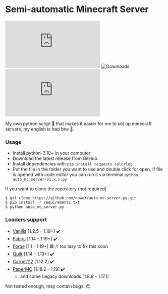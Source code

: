 # Semi-automatic Minecraft Server

[![Tag](https://img.shields.io/github/v/tag/nowuX/auto-mc-server.py)](https://github.com/nowuX/auto-mc-server.py/releases)
![Downloads](https://img.shields.io/github/downloads/nowuX/auto-mc-server.py/total)
[![License](https://img.shields.io/github/license/nowuX/auto-mc-server.py)](https://opensource.org/licenses/MIT)

My own python script 🐍 that makes it easier for me to set up minecraft servers, my english is bad btw 🤖.

### Usage

- Install python-3.10+ in your computer
- Download the latest release from GitHub
- Install dependencies with `pip install requests colorlog`
- Put the file in the folder you want to use and double click for open, if file is opened with code editor you can run
  it via terminal `python auto_mc_server-v1.x.x.py`

If you want to clone the repository (not required)

```shell
$ git clone https://github.com/nowuX/auto-mc-server.py.git
$ pip install -r requirements.txt
$ python auto_mc_server.py
```

### Loaders support

- [Vanilla](https://www.minecraft.net/) [1.2.5 - 1.19+] ✔️
- [Fabric](https://fabricmc.net/) [1.14 - 1.19+] ✔️
- [Forge](https://github.com/MinecraftForge/MinecraftForge) [1.1 - 1.19+] 🟥 // too lazy to fix this soon
- [Quilt](https://quiltmc.org/) [1.14 - 1.19+] ✔️
- [Carpet112](https://github.com/gnembon/carpetmod112) [1.12.2] ✔️
- [PaperMC](https://papermc.io/) [1.18.2 - 1.19] ✔️
  - and some Legacy downloads [1.8.8 - 1.17.1]

Not tested enough, may contain bugs. 😉
